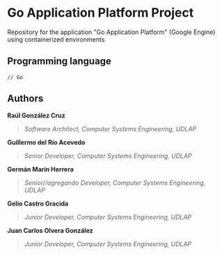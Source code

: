 # Go Application Platform Project
Repository for the application "Go Application Platform" (Google Engine) using containerized environments

## Programming language
```[go]
// Go
```

## Authors
**Raúl González Cruz**
>*Software Architect, Computer Systems Engineering, UDLAP*


**Guillermo del Río Acevedo**
>*Senior Developer, Computer Systems Engineering, UDLAP*


**Germán Marín Herrera**
>*Senior//agregando Developer, Computer Systems Engineering, UDLAP*


**Gelio Castro Gracida**
>*Junior Developer, Computer Systems Engineering, UDLAP*


**Juan Carlos Olvera González**
>*Junior Developer, Computer Systems Engineering, UDLAP*
